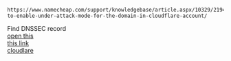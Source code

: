 ```
https://www.namecheap.com/support/knowledgebase/article.aspx/10329/2194/how-to-enable-under-attack-mode-for-the-domain-in-cloudflare-account/
```
Find DNSSEC record
<br/>
[open this](https://ap.www.namecheap.com/Domains/DomainControlPanel/lyskills.com/advancedns)
<br/>
[this link](https://www.namecheap.com/support/knowledgebase/article.aspx/9722/2232/managing-dnssec-for-domains-pointed-to-custom-dns/?_ga=2.17000697.1787329907.1717331904-2071823621.1715356510)
<br/>
[cloudlare](https://developers.cloudflare.com/dns/dnssec/)